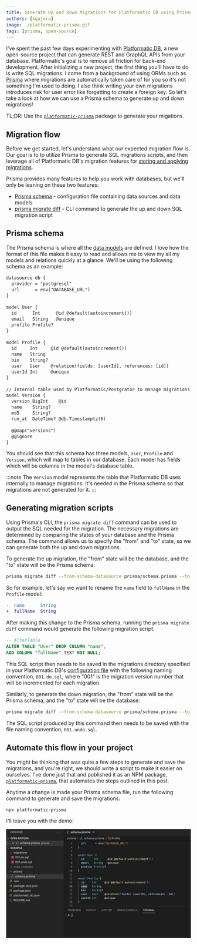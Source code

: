 ```yaml
---
title: Generate Up and Down Migrations for Platformatic DB using Prisma
authors: [kgajera]
image: ./platformatic-prisma.gif
tags: [prisma, open-source]
---
```


I've spent the past few days experimenting with [Platformatic DB](https://oss.platformatic.dev/docs/reference/db/introduction), a new open-source project that can generate REST and GraphQL APIs from your database. Platformatic's goal is to remove all friction for back-end development. After initializing a new project, the first thing you'll have to do is write SQL migrations. I come from a background of using ORMs such as [Prisma](https://www.prisma.io) where migrations are automatically taken care of for you so it's not something I'm used to doing. I also think writing your own migrations introduces risk for user error like forgetting to create a foreign key. So let's take a look at how we can use a Prisma schema to generate up and down migrations!

<!--truncate-->

TL;DR: Use the [`platformatic-prisma`](https://www.npmjs.com/package/platformatic-prisma) package to generate your migations.

## Migration flow

Before we get started, let's understand what our expected migration flow is. Our goal is to to utilize Prisma to generate SQL migrations scripts, and then leverage all of Platformatic DB's migration features for [storing and applying migrations](https://oss.platformatic.dev/docs/reference/db/migrations).

Prisma provides many features to help you work with databases, but we'll only be leaning on these two features:

- [Prisma schema](https://www.prisma.io/docs/concepts/components/prisma-schema) - configuration file containing data sources and data models
- [prisma migrate diff](https://www.prisma.io/docs/reference/api-reference/command-reference#migrate-diff) - CLI command to generate the up and down SQL migration script

## Prisma schema

The Prisma schema is where all the [data models](https://www.prisma.io/docs/concepts/components/prisma-schema/data-model) are defined. I love how the format of this file makes it easy to read and allows me to view my all my models and relations quickly at a glance. We'll be using the following schema as an example:

```prisma title="prisma/schema.prisma"
datasource db {
  provider = "postgresql"
  url      = env("DATABASE_URL")
}

model User {
  id      Int      @id @default(autoincrement())
  email   String   @unique
  profile Profile?
}

model Profile {
  id     Int     @id @default(autoincrement())
  name   String
  bio    String?
  user   User    @relation(fields: [userId], references: [id])
  userId Int     @unique
}

// Internal table used by Platformatic/Postgrator to manage migrations
model Version {
  version BigInt    @id
  name    String?
  md5     String?
  run_at  DateTime? @db.Timestamptz(6)

  @@map("versions")
  @@ignore
}
```

You should see that this schema has three models, `User`, `Profile` and `Version`, which will map to tables in our database. Each model has fields which will be columns in the model's database table.

:::note
The `Version` model represents the table that Platformatic DB uses internally to manage migrations. It's needed in the Prisma schema so that migrations are not generated for it.
:::

## Generating migration scripts

Using Prisma's CLI, the `prisma migrate diff` command can be used to output the SQL needed for the migration. The necessary migrations are determined by comparing the states of your database and the Prisma schema. The command allows us to specify the "from" and "to" state, so we can generate both the up and down migrations.

To generate the up migration, the "from" state will be the database, and the "to" state will be the Prisma schema:

```sh
prisma migrate diff --from-schema-datasource prisma/schema.prisma --to-schema-datamodel prisma/schema.prisma --script
```

So for example, let's say we want to rename the `name` field to `fullName` in the `Profile` model:

```diff title="prisma/schema.prisma"
-  name      String
+  fullName  String
```

After making this change to the Prisma schema, running the `prisma migrate diff` command would generate the following migration script:

```sql
-- AlterTable
ALTER TABLE "User" DROP COLUMN "name",
ADD COLUMN "fullName" TEXT NOT NULL;
```

This SQL script then needs to be saved in the migrations directory specified in your Platformatic DB's [configuration file](https://oss.platformatic.dev/docs/reference/db/configuration#migrations) with the following naming convention, `001.do.sql`, where "001" is the migration version number that will be incremented for each migration.

Similarly, to generate the down migration, the "from" state will be the Prisma schema, and the "to" state will be the database:

```sh
prisma migrate diff --from-schema-datasource prisma/schema.prisma --to-schema-datamodel prisma/schema.prisma --script
```

The SQL script produced by this command then needs to be saved with the file naming convention, `001.undo.sql`.

## Automate this flow in your project

You might be thinking that was quite a few steps to generate and save the migrations, and you're right, we should write a script to make it easier on ourselves. I've done just that and published it as an NPM package, [`platformatic-prisma`](https://www.npmjs.com/package/platformatic-prisma), that automates the steps outlined in this post.

Anytime a change is made your Prisma schema file, run the following command to generate and save the migrations:

```
npx platformatic-prisma
```

I'll leave you with the demo:

![platformatic-prisma Demo](./platformatic-prisma.gif)
